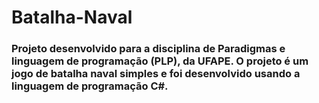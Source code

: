 # Batalha-Naval

### Projeto desenvolvido para a disciplina de Paradigmas e linguagem de programação (PLP), da UFAPE. O projeto é um jogo de batalha naval simples e foi desenvolvido usando a linguagem de programação C#.
